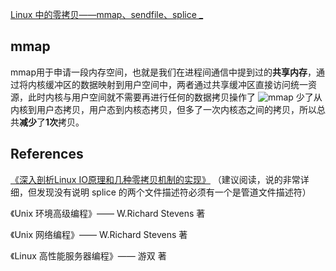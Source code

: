 [Linux 中的零拷贝——mmap、sendfile、splice _](https://guodong.plus/2020/0802-153558/#)

## mmap
mmap用于申请一段内存空间，也就是我们在进程间通信中提到过的**共享内存**，通过将内核缓冲区的数据映射到用户空间中，两者通过共享缓冲区直接访问统一资源，此时内核与用户空间就不需要再进行任何的数据拷贝操作了
![mmap](mmap.png) 少了从内核到用户态拷贝，用户态到内核态拷贝，但多了一次内核态之间的拷贝，所以总共**减少**了**1次**拷贝。


## References

[《深入剖析Linux IO原理和几种零拷贝机制的实现》](https://juejin.im/post/6844903949359644680#heading-9) （建议阅读，说的非常详细，但发现没有说明 splice 的两个文件描述符必须有一个是管道文件描述符）

《Unix 环境高级编程》—— W.Richard Stevens 著

《Unix 网络编程》—— W.Richard Stevens 著

《Linux 高性能服务器编程》—— 游双 著